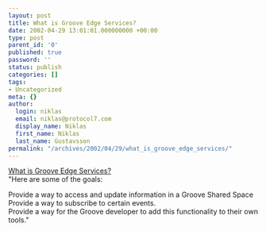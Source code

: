 ```yaml
---
layout: post
title: What is Groove Edge Services?
date: 2002-04-29 13:01:01.000000000 +00:00
type: post
parent_id: '0'
published: true
password: ''
status: publish
categories: []
tags:
- Uncategorized
meta: {}
author:
  login: niklas
  email: niklas@protocol7.com
  display_name: Niklas
  first_name: Niklas
  last_name: Gustavsson
permalink: "/archives/2002/04/29/what_is_groove_edge_services/"
---
```

[What is Groove Edge Services?](http://radio.weblogs.com/0107057/stories/2002/04/25/whatIsGrooveEdgeServices.html)  
"Here are some of the goals:

Provide a way to access and update information in a Groove Shared Space  
Provide a way to subscribe to certain events.  
Provide a way for the Groove developer to add this functionality to their own tools."

